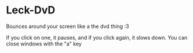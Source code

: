 # Leck-DvD
Bounces around your screen like a the dvd thing :3

If you click on one, it pauses, and if you click again, it slows down.
You can close windows with the "a" key
